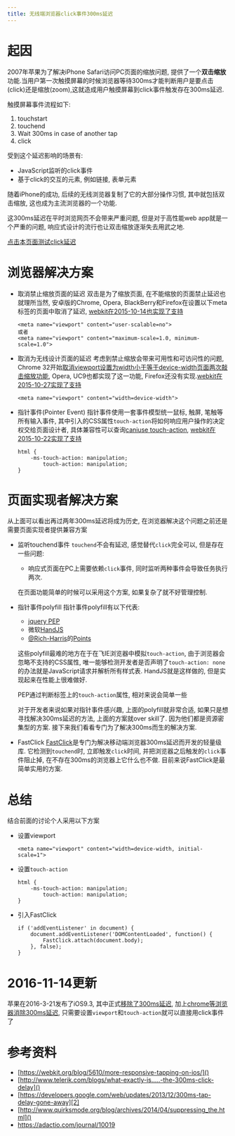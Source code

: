 ```yaml
---
title: 无线端浏览器click事件300ms延迟
---
```



# 起因

2007年苹果为了解决iPhone Safari访问PC页面的缩放问题, 提供了一个**双击缩放**功能.当用户第一次触摸屏幕的时候浏览器等待300ms才能判断用户是要点击(click)还是缩放(zoom),这就造成用户触摸屏幕到click事件触发存在300ms延迟.

触摸屏幕事件流程如下:

1. touchstart
2. touchend
3. Wait 300ms in case of another tap
4. click

受到这个延迟影响的场景有:

- JavaScript监听的click事件
- 基于click的交互的元素, 例如链接, 表单元素

随着iPhone的成功, 后续的无线浏览器复制了它的大部分操作习惯, 其中就包括双击缩放, 这也成为主流浏览器的一个功能.

这300ms延迟在平时浏览网页不会带来严重问题, 但是对于高性能web app就是一个严重的问题, 响应式设计的流行也让双击缩放逐渐失去用武之地.

[点击本页面测试click延迟](http://output.jsbin.com/ixibol/6)

# 浏览器解决方案


- 取消禁止缩放页面的延迟
    双击是为了缩放页面, 在不能缩放的页面禁止延迟也就理所当然, 安卓版的Chrome, Opera, BlackBerry和Firefox在设置以下meta标签的页面中取消了延迟, [webkit在2015-10-14也实现了支持](https://bugs.webkit.org/show_bug.cgi?id=149968)


    ```
    <meta name="viewport" content="user-scalable=no">
    或者
    <meta name="viewport" content="maximum-scale=1.0, minimum-scale=1.0">
    ```

- 取消为无线设计页面的延迟
    考虑到禁止缩放会带来可用性和可访问性的问题, Chrome 32开始[取消viewport设置为width小于等于device-width页面两次敲击缩放功能](https://codereview.chromium.org/18850005/), Opera, UC9也都实现了这一功能, Firefox还没有实现.[webkit在2015-10-27实现了支持](http://trac.webkit.org/changeset/191644)

    ```
    <meta name="viewport" content="width=device-width">
    ```

- 指针事件(Pointer Event)
    指针事件使用一套事件模型统一鼠标, 触屏, 笔触等所有输入事件, 其中引入的CSS属性`touch-action`将如何响应用户操作的决定权交给页面设计者, 具体兼容性可以查询[caniuse touch-action](http://caniuse.com/#search=touch-action), [webkit在2015-10-22实现了支持](http://trac.webkit.org/changeset/191452)

    ```
    html {
        -ms-touch-action: manipulation;
            touch-action: manipulation;
    }
    ```

# 页面实现者解决方案

从上面可以看出再过两年300ms延迟将成为历史, 在浏览器解决这个问题之前还是需要页面实现者提供兼容方案

- 监听touchend事件
    `touchend`不会有延迟, 感觉替代`click`完全可以, 但是存在一些问题:

    - 响应式页面在PC上需要依赖`click`事件, 同时监听两种事件会导致任务执行两次.

    在页面功能简单的时候可以采用这个方案, 如果复杂了就不好管理控制.

- 指针事件polyfill
    指针事件polyfill有以下代表:

    - [jquery PEP](https://github.com/jquery/PEP)
    - 微软[HandJS](http://handjs.codeplex.com/)
    - [@Rich-Harris](https://github.com/Rich-Harris)的[Points](https://github.com/Rich-Harris/Points)

    这些polyfill最难的地方在于在飞IE浏览器中模拟`touch-action`, 由于浏览器会忽略不支持的CSS属性, 唯一能够检测开发者是否声明了`touch-action: none`的办法就是JavaScript请求并解析所有样式表. HandJS就是这样做的, 但是实现起来在性能上很难做好.

    PEP通过判断标签上的`touch-action`属性, 相对来说会简单一些

    对于开发者来说如果对指针事件感兴趣, 上面的polyfill就非常合适, 如果只是想寻找解决300ms延迟的方法, 上面的方案就over skill了. 因为他们都是资源密集型的方案. 接下来我们看看专门为了解决300ms而生的解决方案.

- FastClick
    [FastClick](https://github.com/ftlabs/fastclick)是专门为解决移动端浏览器300ms延迟而开发的轻量级库. 它检测到`touchend`时, 立即触发`click`时间, 并把浏览器之后触发的`click`事件阻止掉, 在不存在300ms的浏览器上它什么也不做. 目前来说FastClick是最简单实用的方案.


# 总结

结合前面的讨论个人采用以下方案

- 设置viewport

    ```
    <meta name="viewport" content="width=device-width, initial-scale=1">
    ```

- 设置`touch-action`

    ```
    html {
        -ms-touch-action: manipulation;
            touch-action: manipulation;
    }
    ```

- 引入FastClick

    ```
    if ('addEventListener' in document) {
        document.addEventListener('DOMContentLoaded', function() {
            FastClick.attach(document.body);
        }, false);
    }
    ```

# 2016-11-14更新


苹果在2016-3-21发布了iOS9.3, 其中正式[移除了300ms延迟][1], 加上[chrome等浏览器消除300ms延迟][2], 只需要设置`viewport`和`touch-action`就可以直接用click事件了



# 参考资料


- [https://webkit.org/blog/5610/more-responsive-tapping-on-ios/]()
- [http://www.telerik.com/blogs/what-exactly-is.....-the-300ms-click-delay]()
- [https://developers.google.com/web/updates/2013/12/300ms-tap-delay-gone-away][2]
- [http://www.quirksmode.org/blog/archives/2014/04/suppressing_the.html]()
- https://adactio.com/journal/10019



[2]: https://developers.google.com/web/updates/2013/12/300ms-tap-delay-gone-away
[1]: http://www.mobilexweb.com/blog/safari-on-ios-9-3-picture-shrink-fit-iphone-se
